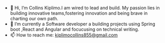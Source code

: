 - 👋 Hi, I’m Collins Kiplimo.I am wired to lead and build. My passion lies in building innovative teams,fostering innovation and being brave in charting our own path.
- 🔭 I’m currently a Software developer a building projects using Spring boot ,React and  Angular and focucusing on technical writing.
- 📫 How to reach me: kiplimocollins855@gmail.com 

 



